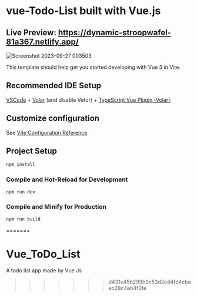 # vue-Todo-List built with Vue.js
## Live Preview: https://dynamic-stroopwafel-81a367.netlify.app/
![Screenshot 2023-09-27 003503](https://github.com/mohammed-45/Vue_ToDo_List/assets/113661322/4369bac6-de0a-44cf-b23a-725f5ec08af1)

This template should help get you started developing with Vue 3 in Vite.

## Recommended IDE Setup

[VSCode](https://code.visualstudio.com/) + [Volar](https://marketplace.visualstudio.com/items?itemName=Vue.volar) (and disable Vetur) + [TypeScript Vue Plugin (Volar)](https://marketplace.visualstudio.com/items?itemName=Vue.vscode-typescript-vue-plugin).

## Customize configuration

See [Vite Configuration Reference](https://vitejs.dev/config/).

## Project Setup

```sh
npm install
```

### Compile and Hot-Reload for Development

```sh
npm run dev
```

### Compile and Minify for Production

```sh
npm run build
```
=======
# Vue_ToDo_List
A todo list app made by Vue Js
>>>>>>> d431e45b299b9c53d2ed4fd4cbaec28c4eb4f3fe
